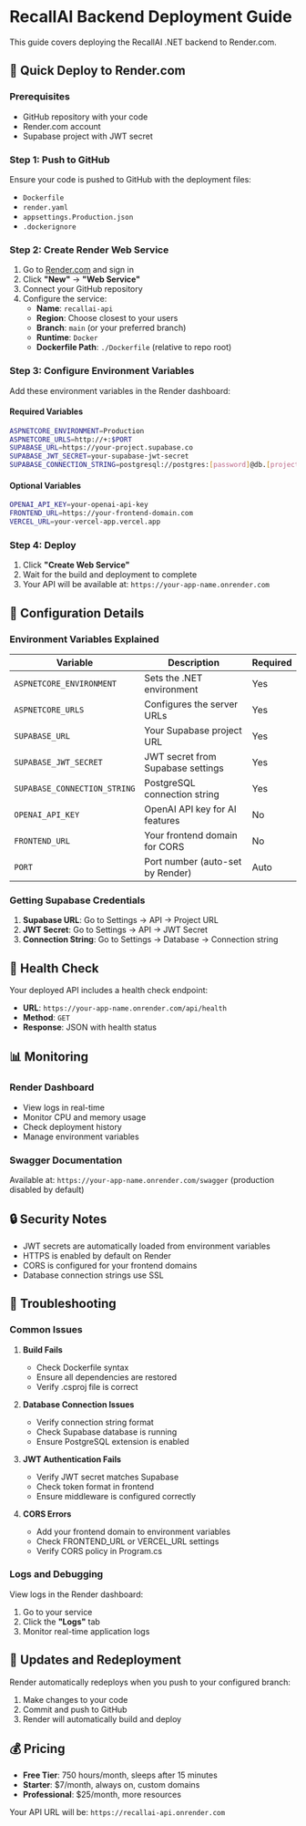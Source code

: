 # RecallAI Backend Deployment Guide

This guide covers deploying the RecallAI .NET backend to Render.com.

## 🚀 Quick Deploy to Render.com

### Prerequisites
- GitHub repository with your code
- Render.com account
- Supabase project with JWT secret

### Step 1: Push to GitHub
Ensure your code is pushed to GitHub with the deployment files:
- `Dockerfile`
- `render.yaml` 
- `appsettings.Production.json`
- `.dockerignore`

### Step 2: Create Render Web Service
1. Go to [Render.com](https://render.com) and sign in
2. Click **"New"** → **"Web Service"**
3. Connect your GitHub repository
4. Configure the service:
   - **Name**: `recallai-api`
   - **Region**: Choose closest to your users
   - **Branch**: `main` (or your preferred branch)
   - **Runtime**: `Docker`
   - **Dockerfile Path**: `./Dockerfile` (relative to repo root)

### Step 3: Configure Environment Variables
Add these environment variables in the Render dashboard:

#### Required Variables
```bash
ASPNETCORE_ENVIRONMENT=Production
ASPNETCORE_URLS=http://+:$PORT
SUPABASE_URL=https://your-project.supabase.co
SUPABASE_JWT_SECRET=your-supabase-jwt-secret
SUPABASE_CONNECTION_STRING=postgresql://postgres:[password]@db.[project-ref].supabase.co:5432/postgres
```

#### Optional Variables
```bash
OPENAI_API_KEY=your-openai-api-key
FRONTEND_URL=https://your-frontend-domain.com
VERCEL_URL=your-vercel-app.vercel.app
```

### Step 4: Deploy
1. Click **"Create Web Service"**
2. Wait for the build and deployment to complete
3. Your API will be available at: `https://your-app-name.onrender.com`

## 🔧 Configuration Details

### Environment Variables Explained

| Variable | Description | Required |
|----------|-------------|----------|
| `ASPNETCORE_ENVIRONMENT` | Sets the .NET environment | Yes |
| `ASPNETCORE_URLS` | Configures the server URLs | Yes |
| `SUPABASE_URL` | Your Supabase project URL | Yes |
| `SUPABASE_JWT_SECRET` | JWT secret from Supabase settings | Yes |
| `SUPABASE_CONNECTION_STRING` | PostgreSQL connection string | Yes |
| `OPENAI_API_KEY` | OpenAI API key for AI features | No |
| `FRONTEND_URL` | Your frontend domain for CORS | No |
| `PORT` | Port number (auto-set by Render) | Auto |

### Getting Supabase Credentials

1. **Supabase URL**: Go to Settings → API → Project URL
2. **JWT Secret**: Go to Settings → API → JWT Secret
3. **Connection String**: Go to Settings → Database → Connection string

## 🏥 Health Check

Your deployed API includes a health check endpoint:
- **URL**: `https://your-app-name.onrender.com/api/health`
- **Method**: `GET`
- **Response**: JSON with health status

## 📊 Monitoring

### Render Dashboard
- View logs in real-time
- Monitor CPU and memory usage
- Check deployment history
- Manage environment variables

### Swagger Documentation
Available at: `https://your-app-name.onrender.com/swagger` (production disabled by default)

## 🔒 Security Notes

- JWT secrets are automatically loaded from environment variables
- HTTPS is enabled by default on Render
- CORS is configured for your frontend domains
- Database connection strings use SSL

## 🚨 Troubleshooting

### Common Issues

1. **Build Fails**
   - Check Dockerfile syntax
   - Ensure all dependencies are restored
   - Verify .csproj file is correct

2. **Database Connection Issues**
   - Verify connection string format
   - Check Supabase database is running
   - Ensure PostgreSQL extension is enabled

3. **JWT Authentication Fails**
   - Verify JWT secret matches Supabase
   - Check token format in frontend
   - Ensure middleware is configured correctly

4. **CORS Errors**
   - Add your frontend domain to environment variables
   - Check FRONTEND_URL or VERCEL_URL settings
   - Verify CORS policy in Program.cs

### Logs and Debugging

View logs in the Render dashboard:
1. Go to your service
2. Click the **"Logs"** tab
3. Monitor real-time application logs

## 🔄 Updates and Redeployment

Render automatically redeploys when you push to your configured branch:
1. Make changes to your code
2. Commit and push to GitHub
3. Render will automatically build and deploy

## 💰 Pricing

- **Free Tier**: 750 hours/month, sleeps after 15 minutes
- **Starter**: $7/month, always on, custom domains
- **Professional**: $25/month, more resources

Your API URL will be: `https://recallai-api.onrender.com`